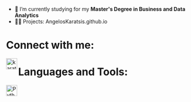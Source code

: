 - 🌱 I’m currently studying for my **Master's Degree in Business and Data Analytics**
- 👨‍💻 Projects: AngelosKaratsis.github.io

# Connect with me:

[<img align="left" alt="karatsisangelos | LinkedIn" width="30px" src="https://cdn-icons-png.flaticon.com/512/174/174857.png" />][linkedin]

[linkedin]:https://www.linkedin.com/in/karatsis-angelos/

# Languages and Tools:

[<img align="left" alt="Python | Python" width="30px" src="https://img.cppng.com/download/2020-06/7-2-python-logo-free-download-png.png"/>][Python]

[Python]:https://www.python.org/
